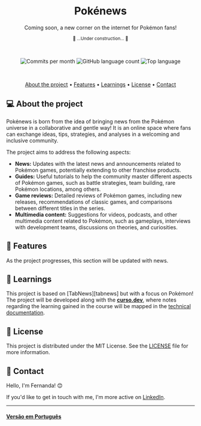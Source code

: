 <h1 align="center">Pokénews</h1>
<p align="center">Coming soon, a new corner on the internet for Pokémon fans!</p>
<p align="center"><small> 🚧  ...Under construction...  🚧</small></p>
<br>

<p align="center">
  <!-- commits per month -->
  <img alt="Commits per month" src="https://img.shields.io/github/commit-activity/m/f-ernanda/pokenews?color=574ccb">
  <!-- languages -->
  <img alt="GitHub language count" src="https://img.shields.io/github/languages/count/f-ernanda/pokenews?color=CB504C">
  <!-- top language-->
  <img alt="Top language" src="https://img.shields.io/github/languages/top/f-ernanda/pokenews?color=cb744c">
</p>
<br>

<p align="center">
  <a href="#-about-the-project">About the project</a> •
  <a href="#-features">Features</a> •
  <a href="#-learnings">Learnings</a> •
  <a href="#-license">License</a> •
  <a href="#-contact">Contact</a>
</p>

## 💻 About the project

Pokénews is born from the idea of bringing news from the Pokémon universe in a collaborative and gentle way! It is an online space where fans can exchange ideas, tips, strategies, and analyses in a welcoming and inclusive community.

The project aims to address the following aspects:

- **News:** Updates with the latest news and announcements related to Pokémon games, potentially extending to other franchise products.
- **Guides:** Useful tutorials to help the community master different aspects of Pokémon games, such as battle strategies, team building, rare Pokémon locations, among others.
- **Game reviews:** Detailed reviews of Pokémon games, including new releases, recommendations of classic games, and comparisons between different titles in the series.
- **Multimedia content:** Suggestions for videos, podcasts, and other multimedia content related to Pokémon, such as gameplays, interviews with development teams, discussions on theories, and curiosities.

## 🎨 Features

As the project progresses, this section will be updated with news.

## 🎯 Learnings

This project is based on [TabNews][tabnews] but with a focus on Pokémon!
The project will be developed along with the **[curso.dev][curso]**, where notes regarding the learning gained in the course will be mapped in the [technical documentation](./docs/README.md).

## 📃 License

This project is distributed under the MIT License. See the [LICENSE](./LICENSE) file for more information.

## 🌟 Contact

Hello, I'm Fernanda! 😊

If you'd like to get in touch with me, I'm more active on [LinkedIn][linkedin].

---

#### [Versão em Português](./README.md)

<!-- links-->

[linkedin]: https://www.linkedin.com/in/f-ernanda/
[curso]: https://curso.dev/
[linkedin]: https://www.linkedin.com/in/f-ernanda/
